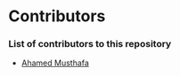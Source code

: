# Contributors

### List of contributors to this repository

* [Ahamed Musthafa](https://github.com/amrs-tech)
